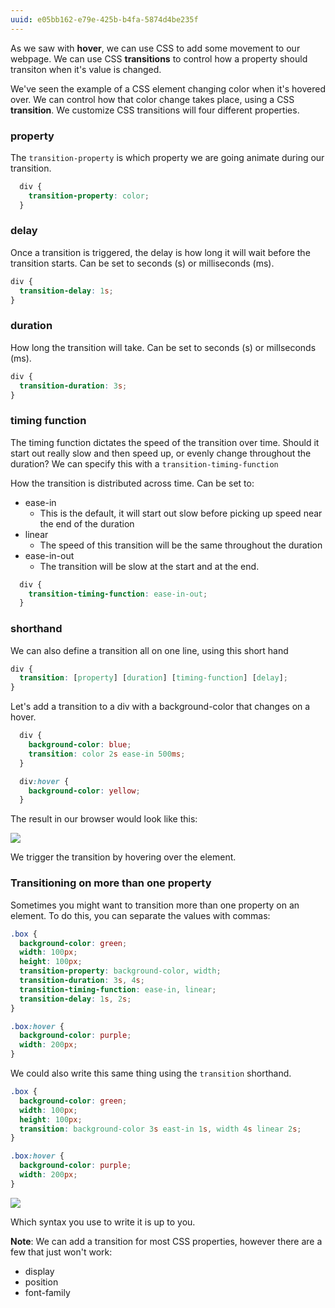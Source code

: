 ```yaml
---
uuid: e05bb162-e79e-425b-b4fa-5874d4be235f
---
```


As we saw with **hover**, we can use CSS to add some movement to our webpage. We can use CSS **transitions** to control how a property should transiton when it's value is changed.

We've seen the example of a CSS element changing color when it's hovered over. We can control how that color change takes place, using a CSS **transition**. We customize CSS transitions will four different properties.

### property
The `transition-property` is which property we are going animate during our transition.

```css
  div {
    transition-property: color;
  }
```

### delay
Once a transition is triggered, the delay is how long it will wait before the transition starts. Can be set to seconds (s) or milliseconds (ms).

```css
div {
  transition-delay: 1s;
}
```

### duration
How long the transition will take. Can be set to seconds (s) or millseconds (ms).

```css
div {
  transition-duration: 3s;
}
```

### timing function
The timing function dictates the speed of the transition over time. Should it start out really slow and then speed up, or evenly change throughout the duration? We can specify this with a `transition-timing-function`

How the transition is distributed across time.
Can be set to:
- ease-in
  - This is the default, it will start out slow before picking up speed near the end of the duration
- linear
  - The speed of this transition will be the same throughout the duration
- ease-in-out
  - The transition will be slow at the start and at the end.

```css
  div {
    transition-timing-function: ease-in-out;
  }
```

### shorthand

We can also define a transition all on one line, using this short hand

```css
div {
  transition: [property] [duration] [timing-function] [delay];
}
```

Let's add a transition to a div with a background-color that changes on a hover.

```css
  div {
    background-color: blue;
    transition: color 2s ease-in 500ms;
  }

  div:hover {
    background-color: yellow;
  }
```

The result in our browser would look like this:

![](https://cl.ly/2z0L0P3J0x0l/Screen%20Recording%202017-10-01%20at%2003.58%20PM.gif)

We trigger the transition by hovering over the element.

### Transitioning on more than one property

Sometimes you might want to transition more than one property on an element. To do this, you can separate the values with commas:

```css
.box {
  background-color: green;
  width: 100px;
  height: 100px;
  transition-property: background-color, width;
  transition-duration: 3s, 4s;
  transition-timing-function: ease-in, linear;
  transition-delay: 1s, 2s;
}

.box:hover {
  background-color: purple;
  width: 200px;
}
```

We could also write this same thing using the `transition` shorthand.

```css
.box {
  background-color: green;
  width: 100px;
  height: 100px;
  transition: background-color 3s east-in 1s, width 4s linear 2s;
}

.box:hover {
  background-color: purple;
  width: 200px;
}
```

![](https://cl.ly/3M3j2T0Z2V11/Screen%20Recording%202017-10-07%20at%2012.29%20PM.gif)

Which syntax you use to write it is up to you.

**Note**:
We can add a transition for most CSS properties, however there are a few that just won't work:
- display
- position
- font-family
